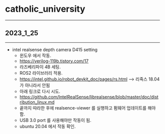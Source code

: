 # catholic_university

- - -
## 2023_1_25
- - -

* intel realsense depth camera D415 setting
    * 윈도우 에서 작동.
    * https://verilog-119b.tistory.com/17
    * 라즈베리파이 4B 세팅.
    * ROS2 라이브러리 적용.
    * https://intel.github.io/robot_devkit_doc/pages/rs.html --> 리죽스 18.04 가 아니라서 안됨
    * 아래 링크로 다시 시도.
    * https://github.com/IntelRealSense/librealsense/blob/master/doc/distribution_linux.md
    * 끝까지 따라한 후에 realsence-viewer 를 실행하고 펌웨어 업데이트를 해야 함.
    * USB 3.0 port 를 사용해야만 작동이 됨.
    * ubuntu 20.04 에서 작동 확인.
